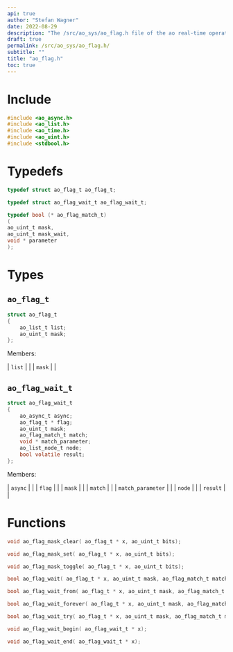 ```yaml
---
api: true
author: "Stefan Wagner"
date: 2022-08-29
description: "The /src/ao_sys/ao_flag.h file of the ao real-time operating system."
draft: true
permalink: /src/ao_sys/ao_flag.h/
subtitle: ""
title: "ao_flag.h"
toc: true
---
```


# Include

```c
#include <ao_async.h>
#include <ao_list.h>
#include <ao_time.h>
#include <ao_uint.h>
#include <stdbool.h>
```

# Typedefs

```c
typedef struct ao_flag_t ao_flag_t;
```

```c
typedef struct ao_flag_wait_t ao_flag_wait_t;
```

```c
typedef bool (* ao_flag_match_t)
(
ao_uint_t mask,
ao_uint_t mask_wait,
void * parameter
);
```

# Types

## `ao_flag_t`

```c
struct ao_flag_t
{
    ao_list_t list;
    ao_uint_t mask;
};
```

Members:

| `list` | |
| `mask` | |

## `ao_flag_wait_t`

```c
struct ao_flag_wait_t
{
    ao_async_t async;
    ao_flag_t * flag;
    ao_uint_t mask;
    ao_flag_match_t match;
    void * match_parameter;
    ao_list_node_t node;
    bool volatile result;
};
```

Members:

| `async` | |
| `flag` | |
| `mask` | |
| `match` | |
| `match_parameter` | |
| `node` | |
| `result` | |

# Functions

```c
void ao_flag_mask_clear( ao_flag_t * x, ao_uint_t bits);
```

```c
void ao_flag_mask_set( ao_flag_t * x, ao_uint_t bits);
```

```c
void ao_flag_mask_toggle( ao_flag_t * x, ao_uint_t bits);
```

```c
bool ao_flag_wait( ao_flag_t * x, ao_uint_t mask, ao_flag_match_t match, void * match_parameter, ao_time_t timeout);
```

```c
bool ao_flag_wait_from( ao_flag_t * x, ao_uint_t mask, ao_flag_match_t match, void * match_parameter, ao_time_t timeout, ao_time_t beginning);
```

```c
bool ao_flag_wait_forever( ao_flag_t * x, ao_uint_t mask, ao_flag_match_t match, void * match_parameter);
```

```c
bool ao_flag_wait_try( ao_flag_t * x, ao_uint_t mask, ao_flag_match_t match, void * match_parameter);
```

```c
void ao_flag_wait_begin( ao_flag_wait_t * x);
```

```c
void ao_flag_wait_end( ao_flag_wait_t * x);
```

